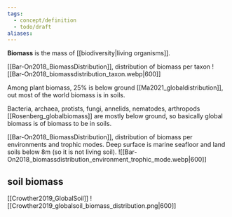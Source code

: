 ```yaml
---
tags:
  - concept/definition
  - todo/draft
aliases:
---
```

**Biomass** is the mass of [[biodiversity|living organisms]].

[[Bar-On2018_BiomassDistribution]], distribution of biomass per taxon
![[Bar-On2018_biomassdistribution_taxon.webp|600]]

Among plant biomass, 25% is below ground [[Ma2021_globaldistribution]], out most of the world biomass is in soils.

Bacteria, archaea, protists, fungi, annelids, nematodes, arthropods [[Rosenberg_globalbiomass]] are mostly below ground, so basically global biomass is  of biomass to be in soils.

[[Bar-On2018_BiomassDistribution]], distribution of biomass per environments and trophic modes. Deep surface is marine seafloor and land soils below 8m (so it is not living soil).
![[Bar-On2018_biomassdistribution_environment_trophic_mode.webp|600]]

## soil biomass

[[Crowther2019_GlobalSoil]]
![[Crowther2019_globalsoil_biomass_distribution.png|600]]